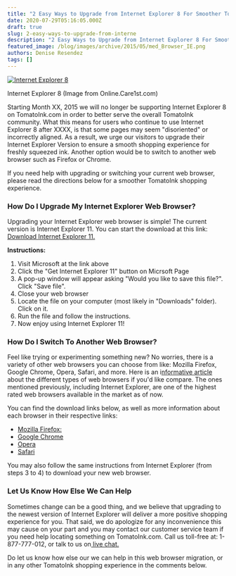 ```yaml
---
title: "2 Easy Ways to Upgrade from Internet Explorer 8 For Smoother TomatoInk Shopping"
date: 2020-07-29T05:16:05.000Z
draft: true
slug: 2-easy-ways-to-upgrade-from-interne
description: "2 Easy Ways to Upgrade from Internet Explorer 8 For Smoother TomatoInk Shopping"
featured_image: /blog/images/archive/2015/05/med_Browser_IE.png
authors: Denise Resendez
tags: []
---
```


[![Internet Explorer 8](/blog/images/archive/2015/05/med_Browser_IE-632x474.png)](/blog/images/archive/2015/05/med%5FBrowser%5FIE.png)

Internet Explorer 8 (Image from Online.Care1st.com)

Starting Month XX, 2015 we will no longer be supporting Internet Explorer 8 on TomatoInk.com in order to better serve the overall TomatoInk community. What this means for users who continue to use Internet Explorer 8 after XXXX, is that some pages may seem "disoriented" or incorrectly aligned. As a result, we urge our visitors to upgrade their Internet Explorer Version to ensure a smooth shopping experience for freshly squeezed ink. Another option would be to switch to another web browser such as Firefox or Chrome.

If you need help with upgrading or switching your current web browser, please read the directions below for a smoother TomatoInk shopping experience.

### How Do I Upgrade My Internet Explorer Web Browser?

Upgrading your Internet Explorer web browser is simple! The current version is Internet Explorer 11\. You can start the download at this link: [Download Internet Explorer 11.](http://windows.microsoft.com/en-US/internet-explorer/download-ie)

**Instructions:** 

1. Visit Microsoft at the link above
2. Click the "Get Internet Explorer 11" button on Micrsoft Page
3. A pop-up window will appear asking "Would you like to save this file?". Click "Save file".
4. Close your web browser
5. Locate the file on your computer (most likely in "Downloads" folder). Click on it.
6. Run the file and follow the instructions.
7. Now enjoy using Internet Explorer 11!

### How Do I Switch To Another Web Browser?

Feel like trying or experimenting something new? No worries, there is a variety of other web browsers you can choose from like: Mozilla Firefox, Google Chrome, Opera, Safari, and more. Here is an i[nformative article](http://internet-browser-review.toptenreviews.com/mozilla-firefox-review.html) about the different types of web browsers if you'd like compare. The ones mentioned previously, including Internet Explorer, are one of the highest rated web browsers available in the market as of now.

You can find the download links below, as well as more information about each browser in their respective links:

* [Mozilla Firefox:](https://www.mozilla.org/en-US/firefox/new/?scene=2#download-fx)
* [Google Chrome](https://www.google.com/chrome/index.html)
* [Opera ](http://www.opera.com/abtest/headlinestream?utm%5Fexpid=8257061-51.y4dPfHHNRCWExsNGXndaRw.1&utm%5Freferrer=http%3A%2F%2Fr.search.yahoo.com%2F%5Fylt%3DA0LEViX9hdpU1WwAXfInnIlQ%3B%5Fylu%3DX3oDMTEzcGdnN2tnBHNlYwNzcgRwb3MDMQRjb2xvA2JmMQR2dGlkA1lIUzAwNF8x%2FRV%3D2%2FRE%3D1423636094%2FRO%3D10%2FRU%3Dhttp%253a%252f%252fwww.opera.com%252f%2FRK%3D0%2FRS%3DhYqtcXLqY3zcEpmwpzTDJheh0Us-)
* [Safari](http://www.apple.com/safari/)

You may also follow the same instructions from Internet Explorer (from steps 3 to 4) to download your new web browser.

### Let Us Know How Else We Can Help

Sometimes change can be a good thing, and we believe that upgrading to the newest version of Internet Explorer will deliver a more positive shopping experience for you. That said, we do apologize for any inconvenience this may cause on your part and you may contact our customer service team if you need help locating something on TomatoInk.com. Call us toll-free at: 1-877-777-012, or talk to us on[ live chat.](https://www.tomatoink.com/productselector/ajax/livechat)

Do let us know how else our we can help in this web browser migration, or in any other TomatoInk shopping experience in the comments below.